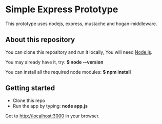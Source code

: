 Simple Express Prototype
========================

This prototype uses nodejs, express, mustache and hogan-middleware.


About this repository
---------------------

You can clone this repository and run it locally,
You will need [Node.js](http://nodejs.org/).

You may already have it, try:
**$ node --version**

You can install all the required node modules:
**$ npm install**


Getting started
---------------

* Clone this repo
* Run the app by typing: **node app.js**

Got to [http://localhost:3000](http://localhost:3000) in your browser.